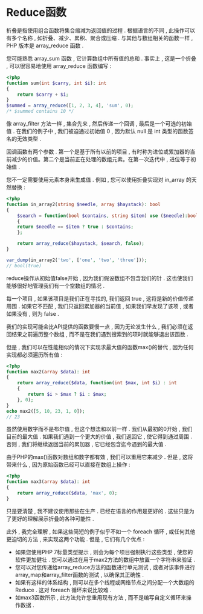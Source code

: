 # Reduce函数

折叠是指使用组合函数将集合缩减为返回值的过程 . 根据语言的不同 , 此操作可以有多个名称 , 如折叠、减少、累积、聚合或压缩 . 与其他与数组相关的函数一样 , PHP 版本是 array\_reduce 函数 .

您可能熟悉 array\_sum 函数 , 它计算数组中所有值的总和 . 事实上 , 这是一个折叠 , 可以很容易地使用 array\_reduce 函数编写 :

```php
<?php
function sum(int $carry, int $i): int
{
    return $carry + $i;
}
$summed = array_reduce([1, 2, 3, 4], 'sum', 0);
/* $summed contains 10 */
```

像 array\_filter 方法一样 , 集合先来 , 然后传递一个回调 , 最后是一个可选的初始值 . 在我们的例子中 , 我们被迫通过初始值 0 , 因为默认 null 是 int 类型的函数签名的无效类型 .

回调函数有两个参数 . 第一个是基于所有以前的项目 , 有时称为进位或累加器的当前减少的价值。第二个是当前正在处理的数组元素。在第一次迭代中 , 进位等于初始值 .

您不一定需要使用元素本身来生成值 . 例如 , 您可以使用折叠实现对 in\_array 的天然替换 :

```php
<?php
function in_array2(string $needle, array $haystack): bool
{
    $search = function(bool $contains, string $item) use ($needle):bool
    {
    return $needle == $item ? true : $contains;
    };

    return array_reduce($haystack, $search, false);
}

var_dump(in_array2('two', ['one', 'two', 'three']));
// bool(true)
```

reduce操作从初始值false开始 , 因为我们假设数组不包含我们的针 . 这也使我们能够很好地管理我们有一个空数组的情况 .

每一个项目 , 如果该项目是我们正在寻找的, 我们返回 true , 这将是新的价值传递周围 . 如果它不匹配 , 我们只返回累加器的当前值 , 如果我们早发现了该项 , 或者如果没有 , 则为 false .

我们的实现可能会比API提供的函数要慢一点 , 因为无论发生什么 , 我们必须在返回结果之前遍历整个数组 , 而不是在我们遇到搜索到的项时就能够退出该函数 .

但是 , 我们可以在性能相似的情况下实现求最大值的函数max\(\)的替代 , 因为任何实现都必须遍历所有值 :

```php
<?php
function max2(array $data): int
{
    return array_reduce($data, function(int $max, int $i) : int
    {
        return $i > $max ? $i : $max;
    }, 0);
}
echo max2([5, 10, 23, 1, 0]);
// 23
```

虽然使用数字而不是布尔值 , 但这个想法和以前一样 . 我们从最初的0开始 , 我们目前的最大值 . 如果我们遇到一个更大的价值 , 我们返回它 , 使它得到通过周围 . 否则 , 我们将继续返回当前的累加器 , 它已经包含迄今遇到的最大值 .

由于PHP的max\(\)函数对数组和数字都有效 , 我们可以重用它来减少 . 但是 , 这将带来什么 , 因为原始函数已经可以直接在数组上操作 :

```php
<?php
function max3(array $data): int
{
    return array_reduce($data, 'max', 0);
}
```

只是要清楚 , 我不建议使用那些在生产 . 已经在语言的作用是更好的 . 这些只是为了更好的理解展示折叠的各种可能性 .

此外 , 我完全理解 , 如果这些简短的例子似乎不如一个 foreach 循环 , 或任何其他更迫切的方法 , 来实现这两个功能 . 但是 , 它们有几个优点 : 

* 如果您使用PHP 7标量类型提示 , 则会为每个项目强制执行这些类型 , 使您的软件更加健壮 . 您可以通过在用于max2方法的数组中放置一个字符串来验证 . 
* 您可以对您传递给array\_reduce方法的函数进行单元测试 , 或者对该事件进行array\_map和array\_filter函数的测试 , 以确保其正确性 . 
* 如果有这样的体系结构 , 则可以在多个线程或网络节点之间分配一个大数组的Reduce . 这对 foreach 循环来说比较难 . 
* 如max3函数所示 , 此方法允许您重用现有方法 , 而不是编写自定义循环来操作数据 . 



